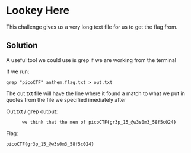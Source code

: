 # Lookey Here

This challenge gives us a very long text file for us to get the flag from.

## Solution

A useful tool we could use is grep if we are working from the terminal 

If we run:

```
grep "picoCTF" anthem.flag.txt > out.txt
```

The out.txt file will have the line where it found a match to what we put in quotes from the file we specified imediately after

Out.txt / grep output:

```
      we think that the men of picoCTF{gr3p_15_@w3s0m3_58f5c024}
```

Flag:

```
picoCTF{gr3p_15_@w3s0m3_58f5c024}
```

